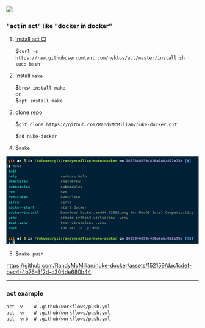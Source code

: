 ![](https://raw.githubusercontent.com/wiki/nektos/act/img/logo-150.png)

### "act in act" like "docker in docker"

1. [Install act CI](https://github.com/nektos/act#installation)
	
	$`curl -s https://raw.githubusercontent.com/nektos/act/master/install.sh | sudo bash`

2. Install `make`
	
	$`brew install make`		
or	
	$`apt install make`	
	
3. clone repo	

	$`git clone https://github.com/RandyMcMillan/nuke-docker.git`
	
	$`cd nuke-docker`

4. $`make`

![](./make.png)

5. $`make push`

https://github.com/RandyMcMillan/nuke-docker/assets/152159/dac1cdef-bec4-4b76-8f2d-c304de680b44

---

### act example

```
act -v   -W .github/workflows/push.yml
act -vr  -W .github/workflows/push.yml
act -vrb -W .github/workflows/push.yml
```
